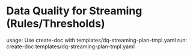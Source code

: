 # Data Quality for Streaming (Rules/Thresholds)

usage: Use create-doc with templates/dq-streaming-plan-tmpl.yaml
run: create-doc templates/dq-streaming-plan-tmpl.yaml

